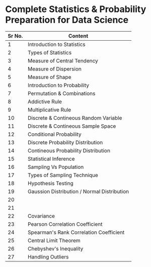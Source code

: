 # Complete Statistics & Probability Preparation for Data Science

|Sr No.|Content|
|---|---|
|1|Introduction to Statistics|
|2|Types of Statistics|
|3|Measure of Central Tendency|
|4|Measure of Dispersion|
|5|Measure of Shape|
|6|Introduction to Probability|
|7|Permutation & Combinations|
|8|Addictive Rule|
|9|Multiplicative Rule|
|10|Discrete & Contineous Random Variable|
|11|Discrete & Contineous Sample Space|
|12|Conditional Probability|
|13|Discrete Probability Distribution|
|14|Contineous Probability Distribution|
|15|Statistical Inference|
|16|Sampling Vs Population|
|17|Types of Sampling Technique|
|18|Hypothesis Testing|
|19|Gaussion Distribution / Normal Distribution |
|20||Right & Left Skewed Distribution
|21||Log Normal Distribution
|22|Covariance|
|23|Pearson Correlation Coefficient|
|24|Spearman's Rank Correlation Coefficient|
|25|Central Limit Theorem|
|26|Chebyshev's Inequality|
|27|Handling Outliers|








